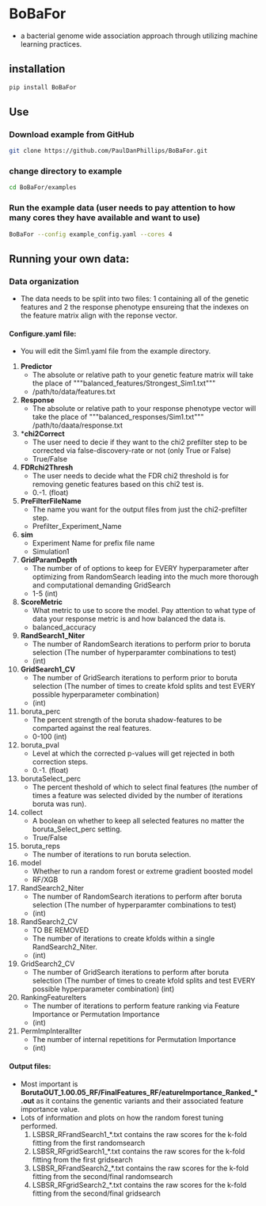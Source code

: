 # BoBaFor
* a bacterial genome wide association approach through utilizing machine learning practices.
## installation
```bash
pip install BoBaFor
```
## Use
### Download example from GitHub
```bash
git clone https://github.com/PaulDanPhillips/BoBaFor.git
```
### **c**hange **d**irectory to example
```bash
cd BoBaFor/examples
```
### Run the example data (user needs to pay attention to how many cores they have available and want to use)
```bash
BoBaFor --config example_config.yaml --cores 4
```
## Running your own data:
### Data organization
* The data needs to be split into two files: 1 containing all of the genetic features and 2 the response phenotype ensureing that the indexes on the feature matrix align with the reponse vector.
#### Configure.yaml file:

* You will edit the Sim1.yaml file from the example directory.
1. **Predictor**
    * The absolute or relative path to your genetic feature matrix will take the place of """balanced_features/Strongest_Sim1.txt"""
    * /path/to/data/features.txt
2. **Response**
    * The absolute or relative path to your response phenotype vector will take the place of """balanced_responses/Sim1.txt"""
    /path/to/daata/response.txt
3. ***chi2Correct**
    * The user need to decie if they want to the chi2 prefilter step to be corrected via false-discovery-rate or not (only True or False)
    * True/False
4. **FDRchi2Thresh**
    * The user needs to decide what the FDR chi2 threshold is for removing genetic features based on this chi2 test is. 
    * 0.-1. (float)
5. **PreFilterFileName**
    * The name you want for the output files from just the chi2-prefilter step.
    * Prefilter_Experiment_Name
6. **sim**
    * Experiment Name for prefix file name 
    * Simulation1
7. **GridParamDepth**
    * The number of of options to keep for EVERY hyperparameter after optimizing from RandomSearch leading into the much more thorough and computational demanding GridSearch
    * 1-5 (int)
8. **ScoreMetric**
    * What metric to use to score the model. Pay attention to what type of data your response metric is and how balanced the data is.
    * balanced_accuracy
9. **RandSearch1_Niter**
    * The number of RandomSearch iterations to perform prior to boruta selection (The number of hyperparamter combinations to test)
    * (int)
10. **GridSearch1_CV**
    * The number of GridSearch iterations to perform prior to boruta selection (The number of times to create kfold splits and test EVERY possible hyperparameter combination)
    * (int)
11. boruta_perc
    * The percent strength of the boruta shadow-features to be comparted against the real features.
    * 0-100 (int)
12. boruta_pval
    * Level at which the corrected p-values will get rejected in both correction steps.
    * 0.-1. (float)
13. borutaSelect_perc
    * The percent theshold of which to select final features (the number of times a feature was selected divided by the number of iterations boruta was run).
14. collect
    * A boolean on whether to keep all selected features no matter the boruta_Select_perc setting.
    * True/False 
15. boruta_reps
    * The number of iterations to run boruta selection.
16. model
    * Whether to run a random forest or extreme gradient boosted model
    * RF/XGB
17. RandSearch2_Niter
    * The number of RandomSearch iterations to perform after boruta selection (The number of hyperparamter combinations to test)
    * (int)
18. RandSearch2_CV
    * TO BE REMOVED
    * The number of iterations to create kfolds within a single RandSearch2_Niter.
    * (int)
19. GridSearch2_CV
    * The number of GridSearch iterations to perform after boruta selection (The number of times to create kfold splits and test EVERY possible hyperparameter combination)
    (int)
20. RankingFeatureIters
    * The number of iterations to perform feature ranking via Feature Importance or Permutation Importance
    * (int)
21. PermImpInteralIter
    * The number of internal repetitions for Permutation Importance
    * (int)

#### Output files:
* Most important is **BorutaOUT_1.00.05_RF/FinalFeatures_RF/eatureImportance_Ranked_*.out** as it contains the genentic variants and their associated feature importance value.
* Lots of information and plots on how the random forest tuning performed.
    1. LSBSR_RFrandSearch1_*.txt contains the raw scores for the k-fold fitting from the first randomsearch
    2. LSBSR_RFgridSearch1_*.txt contains the raw scores for the k-fold fitting from the first gridsearch
    3. LSBSR_RFrandSearch2_*.txt contains the raw scores for the k-fold fitting from the second/final randomsearch
    4. LSBSR_RFgridSearch2_*.txt contains the raw scores for the k-fold fitting from the second/final gridsearch